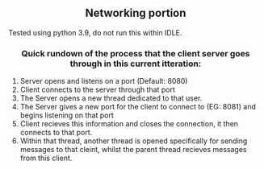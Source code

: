 
<h2 align="center">Networking portion</h2>

Tested using python 3.9, do not run this within IDLE.


<h3 align="center">Quick rundown of the process that the client server goes through in this current itteration: </h3>

1. Server opens and listens on a port (Default: 8080)
2. Client connects to the server through that port
3. The Server opens a new thread dedicated to that user.
4. The Server gives a new port for the client to connect to (EG: 8081) and begins listening on that port
5. Client recieves this information and closes the connection, it then connects to that port.
6. Within that thread, another thread is opened specifically for sending messages to that cleint, whilst the parent thread recieves messages from this client.


